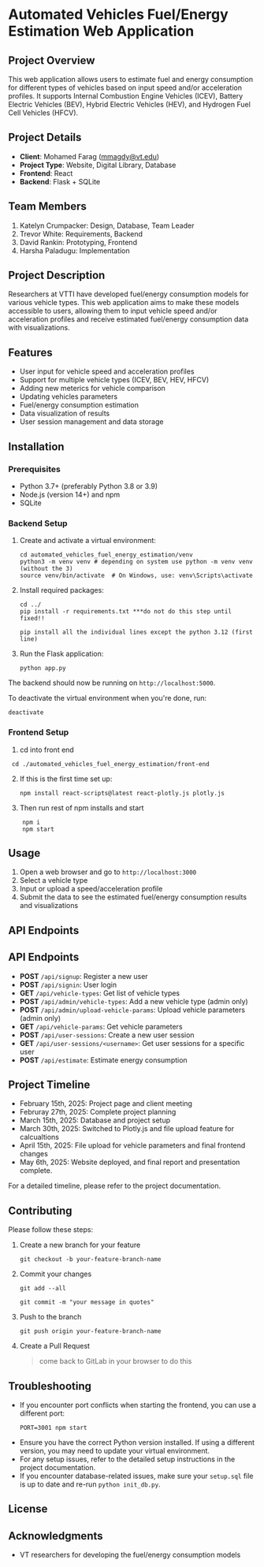 # Automated Vehicles Fuel/Energy Estimation Web Application

## Project Overview
This web application allows users to estimate fuel and energy consumption for different types of vehicles based on input speed and/or acceleration profiles. It supports Internal Combustion Engine Vehicles (ICEV), Battery Electric Vehicles (BEV), Hybrid Electric Vehicles (HEV), and Hydrogen Fuel Cell Vehicles (HFCV).

## Project Details
- **Client**: Mohamed Farag (mmagdy@vt.edu)
- **Project Type**: Website, Digital Library, Database
- **Frontend**: React
- **Backend**: Flask + SQLite

## Team Members
1. Katelyn Crumpacker: Design, Database, Team Leader
2. Trevor White: Requirements, Backend
3. David Rankin: Prototyping, Frontend
4. Harsha Paladugu: Implementation 

## Project Description
Researchers at VTTI have developed fuel/energy consumption models for various vehicle types. This web application aims to make these models accessible to users, allowing them to input vehicle speed and/or acceleration profiles and receive estimated fuel/energy consumption data with visualizations.

## Features
- User input for vehicle speed and acceleration profiles
- Support for multiple vehicle types (ICEV, BEV, HEV, HFCV)
- Adding new meterics for vehicle comparison
- Updating vehicles parameters
- Fuel/energy consumption estimation
- Data visualization of results
- User session management and data storage

## Installation

### Prerequisites
- Python 3.7+ (preferably Python 3.8 or 3.9)
- Node.js (version 14+) and npm
- SQLite

### Backend Setup
1. Create and activate a virtual environment:
   ```
   cd automated_vehicles_fuel_energy_estimation/venv
   python3 -m venv venv # depending on system use python -m venv venv (without the 3)
   source venv/bin/activate  # On Windows, use: venv\Scripts\activate
   ```

2. Install required packages:
   ```
   cd ../
   pip install -r requirements.txt ***do not do this step until fixed!!

   pip install all the individual lines except the python 3.12 (first line)

   ```

3. Run the Flask application:
   ```
   python app.py
   ```

The backend should now be running on `http://localhost:5000`.

To deactivate the virtual environment when you're done, run:
```
deactivate
```


### Frontend Setup
1. cd into front end
```
 cd ./automated_vehicles_fuel_energy_estimation/front-end
```
2. If this is the first time set up:
   ```
   npm install react-scripts@latest react-plotly.js plotly.js
   ```

3. Then run rest of npm installs and start
```
    npm i
    npm start
```


## Usage
1. Open a web browser and go to `http://localhost:3000`
2. Select a vehicle type
3. Input or upload a speed/acceleration profile
4. Submit the data to see the estimated fuel/energy consumption results and visualizations

## API Endpoints
## API Endpoints
- **POST** `/api/signup`: Register a new user
- **POST** `/api/signin`: User login
- **GET** `/api/vehicle-types`: Get list of vehicle types
- **POST** `/api/admin/vehicle-types`: Add a new vehicle type (admin only)
- **POST** `/api/admin/upload-vehicle-params`: Upload vehicle parameters (admin only)
- **GET** `/api/vehicle-params`: Get vehicle parameters
- **POST** `/api/user-sessions`: Create a new user session
- **GET** `/api/user-sessions/<username>`: Get user sessions for a specific user
- **POST** `/api/estimate`: Estimate energy consumption

## Project Timeline
- February 15th, 2025: Project page and client meeting
- Februray 27th, 2025: Complete project planning
- March 15th, 2025: Database and project setup
- March 30th, 2025: Switched to Plotly.js and file upload feature for calcualtions
- April 15th, 2025: File upload for vehicle parameters and final frontend changes
- May 6th, 2025: Website deployed, and final report and presentation complete.

For a detailed timeline, please refer to the project documentation.

## Contributing
Please follow these steps:
1. Create a new branch for your feature

    `git checkout -b your-feature-branch-name`
2. Commit your changes

    `git add --all`

    `git commit -m "your message in quotes"`

3. Push to the branch

    `git push origin your-feature-branch-name`

4. Create a Pull Request
    > come back to GitLab in your browser to do this

## Troubleshooting
- If you encounter port conflicts when starting the frontend, you can use a different port:
  ```
  PORT=3001 npm start
  ```
- Ensure you have the correct Python version installed. If using a different version, you may need to update your virtual environment.
- For any setup issues, refer to the detailed setup instructions in the project documentation.
- If you encounter database-related issues, make sure your `setup.sql` file is up to date and re-run `python init_db.py`.

## License

## Acknowledgments
- VT researchers for developing the fuel/energy consumption models

